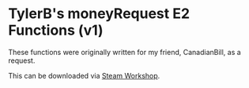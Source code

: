 TylerB's moneyRequest E2 Functions (v1)
==============

These functions were originally written for my friend, CanadianBill, as a request.

This can be downloaded via [Steam Workshop](http://steamcommunity.com/sharedfiles/filedetails/?id=259174593).
